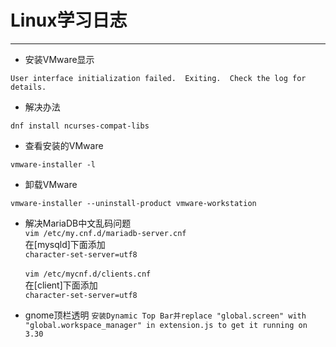 # Linux学习日志


----
- 安装VMware显示


`User interface initialization failed.  Exiting.  Check the log for details.`
- 解决办法


`dnf install ncurses-compat-libs`


- 查看安装的VMware

`vmware-installer -l`

- 卸载VMware

`vmware-installer --uninstall-product vmware-workstation`


- 解决MariaDB中文乱码问题 <br/>
 `vim /etc/my.cnf.d/mariadb-server.cnf` <br/>
在[mysqld]下面添加 <br/>
`character-set-server=utf8` <br/><br/>
 `vim /etc/mycnf.d/clients.cnf` <br/>
在[client]下面添加 <br/>
`character-set-server=utf8` <br/>

- gnome顶栏透明
 `安装Dynamic Top Bar并replace "global.screen" with "global.workspace_manager" in extension.js to get it running on 3.30`
